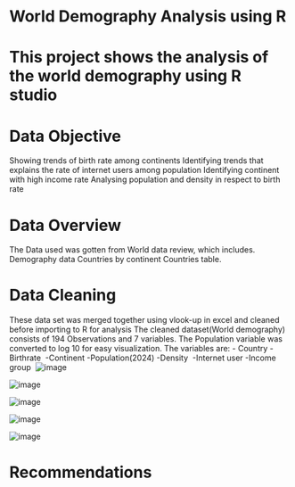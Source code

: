 # World Demography Analysis using  R
# This project shows the analysis of the world demography using R studio
# Data Objective
 Showing trends of birth rate among continents
 Identifying trends that explains the rate of internet users among population
 Identifying continent with high income rate
 Analysing population and density in respect to birth rate

# Data Overview
The Data used was gotten from World data review, which includes.
Demography data
Countries by continent 
Countries table. 
# Data Cleaning 
 These data set was merged together using vlook-up in excel and cleaned before importing to R for analysis
 The cleaned dataset(World demography) consists of 194 Observations and 7 variables.
The Population variable was converted to log 10 for easy visualization.
 The variables are:
	- Country
	-Birthrate 
	-Continent
	-Population(2024)
	-Density 
	-Internet user
	-Income group 
 ![image](https://github.com/user-attachments/assets/388f9736-9f0b-42f6-a3da-d3017a48428d)
 
![image](https://github.com/user-attachments/assets/930f71da-36b1-4a3b-8fe8-668eed11f424)

![image](https://github.com/user-attachments/assets/362b7e5d-14d5-4594-a112-1a554f2eed80)

![image](https://github.com/user-attachments/assets/d7edca16-03b0-4040-9289-8331064b22c6)

![image](https://github.com/user-attachments/assets/ca2c5939-afca-4310-829b-020473e34a94)




 # Recommendations



